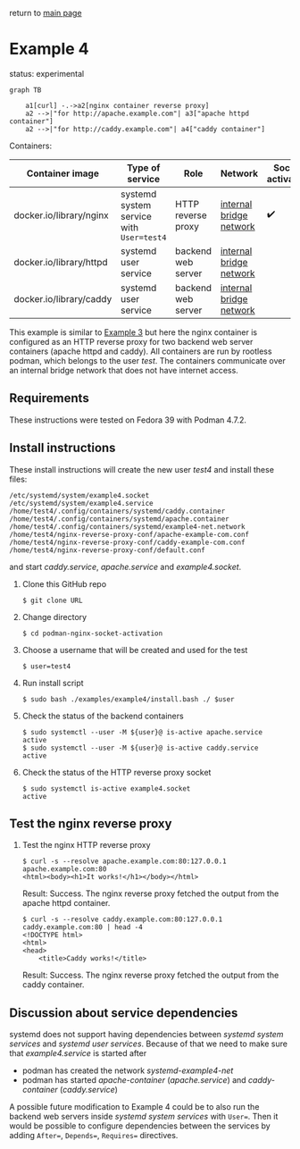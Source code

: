 return to [main page](../..)

# Example 4

status: experimental

``` mermaid
graph TB

    a1[curl] -.->a2[nginx container reverse proxy]
    a2 -->|"for http://apache.example.com"| a3["apache httpd container"]
    a2 -->|"for http://caddy.example.com"| a4["caddy container"]
```

Containers:

| Container image | Type of service | Role | Network | Socket activation |
| --              | --              | --   | --      | --                |
| docker.io/library/nginx | systemd system service with `User=test4` | HTTP reverse proxy | [internal bridge network](example4-net.network) | :heavy_check_mark: |
| docker.io/library/httpd | systemd user service | backend web server | [internal bridge network](example4-net.network) | |
| docker.io/library/caddy | systemd user service | backend web server | [internal bridge network](example4-net.network) | |

This example is similar to [Example 3](../example3) but here the nginx container is configured
as an HTTP reverse proxy for two backend web server containers (apache httpd and caddy).
All containers are run by rootless podman, which belongs to the user _test_.
The containers communicate over an internal bridge network that does not have internet access.

## Requirements

These instructions were tested on Fedora 39 with Podman 4.7.2.

## Install instructions

These install instructions will create the new user _test4_ and install these files:

```
/etc/systemd/system/example4.socket
/etc/systemd/system/example4.service
/home/test4/.config/containers/systemd/caddy.container
/home/test4/.config/containers/systemd/apache.container
/home/test4/.config/containers/systemd/example4-net.network
/home/test4/nginx-reverse-proxy-conf/apache-example-com.conf
/home/test4/nginx-reverse-proxy-conf/caddy-example-com.conf
/home/test4/nginx-reverse-proxy-conf/default.conf
```

and start _caddy.service_, _apache.service_ and _example4.socket_.

1. Clone this GitHub repo
   ```
   $ git clone URL
   ```
2. Change directory
   ```
   $ cd podman-nginx-socket-activation
   ```
3. Choose a username that will be created and used for the test
   ```
   $ user=test4
   ```
4. Run install script
   ```
   $ sudo bash ./examples/example4/install.bash ./ $user
   ```
5. Check the status of the backend containers
   ```
   $ sudo systemctl --user -M ${user}@ is-active apache.service
   active
   $ sudo systemctl --user -M ${user}@ is-active caddy.service
   active
   ```
6. Check the status of the HTTP reverse proxy socket
   ```
   $ sudo systemctl is-active example4.socket
   active
   ```
   
## Test the nginx reverse proxy

1. Test the nginx HTTP reverse proxy
   ```
   $ curl -s --resolve apache.example.com:80:127.0.0.1 apache.example.com:80
   <html><body><h1>It works!</h1></body></html>
   ```
   Result: Success. The nginx reverse proxy fetched the output from the apache httpd container.
   ```
   $ curl -s --resolve caddy.example.com:80:127.0.0.1 caddy.example.com:80 | head -4
   <!DOCTYPE html>
   <html>
   <head>
       <title>Caddy works!</title>
   ```
   Result: Success. The nginx reverse proxy fetched the output from the caddy container.

## Discussion about service dependencies

systemd does not support having dependencies between _systemd system services_ and _systemd user services_.
Because of that we need to make sure that _example4.service_ is started after

* podman has created the network _systemd-example4-net_
* podman has started _apache-container_ (_apache.service_) and _caddy-container_ (_caddy.service_)

A possible future modification to Example 4 could be to also run the backend web servers inside _systemd system services_ with `User=`.
Then it would be possible to configure dependencies between the services by adding `After=`, `Depends=`, `Requires=` directives.
